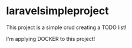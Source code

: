 # laravelsimpleproject

This project is a simple crud creating a TODO list!

I'm applying DOCKER to this project!
